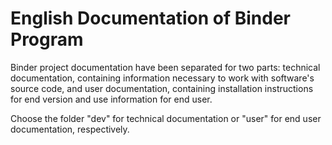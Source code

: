 # English Documentation of Binder Program

Binder project documentation have been separated for two parts: technical documentation, containing information necessary to work with software's source code, and user documentation, containing installation instructions for end version and use information for end user.

Choose the folder "dev" for technical documentation or "user" for end user documentation, respectively.
